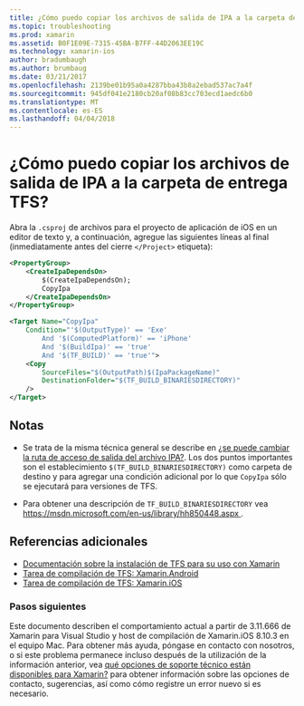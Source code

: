 ```yaml
---
title: ¿Cómo puedo copiar los archivos de salida de IPA a la carpeta de entrega TFS?
ms.topic: troubleshooting
ms.prod: xamarin
ms.assetid: B0F1E09E-7315-45BA-B7FF-44D2063EE19C
ms.technology: xamarin-ios
author: bradumbaugh
ms.author: brumbaug
ms.date: 03/21/2017
ms.openlocfilehash: 2139be01b95a0a4287bba43b8a2ebad537ac7a4f
ms.sourcegitcommit: 945df041e2180cb20af08b83cc703ecd1aedc6b0
ms.translationtype: MT
ms.contentlocale: es-ES
ms.lasthandoff: 04/04/2018
---
```

# <a name="how-can-i-copy-ipa-output-files-to-the-tfs-drop-folder"></a>¿Cómo puedo copiar los archivos de salida de IPA a la carpeta de entrega TFS?

Abra la `.csproj` de archivos para el proyecto de aplicación de iOS en un editor de texto y, a continuación, agregue las siguientes líneas al final (inmediatamente antes del cierre `</Project>` etiqueta):

```xml
<PropertyGroup>
    <CreateIpaDependsOn>
        $(CreateIpaDependsOn);
        CopyIpa
    </CreateIpaDependsOn>
</PropertyGroup>

<Target Name="CopyIpa"
    Condition="'$(OutputType)' == 'Exe'
        And '$(ComputedPlatform)' == 'iPhone'
        And '$(BuildIpa)' == 'true'
        And '$(TF_BUILD)' == 'true'">
    <Copy
        SourceFiles="$(OutputPath)$(IpaPackageName)"
        DestinationFolder="$(TF_BUILD_BINARIESDIRECTORY)"
    />
</Target>
```

## <a name="notes"></a>Notas

-   Se trata de la misma técnica general se describe en [¿se puede cambiar la ruta de acceso de salida del archivo IPA?](~/ios/troubleshooting/questions/ipa-output-path.md). Los dos puntos importantes son el establecimiento `$(TF_BUILD_BINARIESDIRECTORY)` como carpeta de destino y para agregar una condición adicional por lo que `CopyIpa` sólo se ejecutará para versiones de TFS.

-   Para obtener una descripción de `TF_BUILD_BINARIESDIRECTORY` vea [ https://msdn.microsoft.com/en-us/library/hh850448.aspx ](https://msdn.microsoft.com/en-us/library/hh850448.aspx).

## <a name="additional-references"></a>Referencias adicionales

- [Documentación sobre la instalación de TFS para su uso con Xamarin](https://docs.microsoft.com/vsts/tfvc/overview)
- [Tarea de compilación de TFS: Xamarin.Android](https://docs.microsoft.com/en-us/vsts/build-release/tasks/build/xamarin-android)
- [Tarea de compilación de TFS: Xamarin.iOS](https://docs.microsoft.com/en-us/vsts/build-release/tasks/build/xamarin-ios)

### <a name="next-steps"></a>Pasos siguientes
Este documento describen el comportamiento actual a partir de 3.11.666 de Xamarin para Visual Studio y host de compilación de Xamarin.iOS 8.10.3 en el equipo Mac. Para obtener más ayuda, póngase en contacto con nosotros, o si este problema permanece incluso después de la utilización de la información anterior, vea [qué opciones de soporte técnico están disponibles para Xamarin?](~/cross-platform/troubleshooting/support-options.md) para obtener información sobre las opciones de contacto, sugerencias, así como cómo registre un error nuevo si es necesario. 



